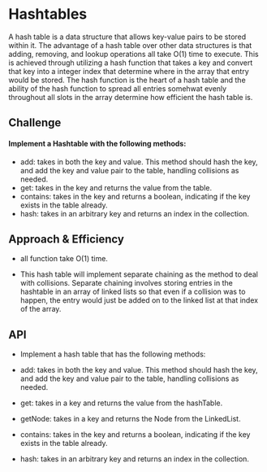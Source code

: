 # Hashtables
<!-- Short summary or background information -->
A hash table is a data structure that allows key-value pairs to be stored within it. The advantage of a hash table over other data structures is that adding, removing, and lookup operations all take O(1) time to execute. This is achieved through utilizing a hash function that takes a key and convert that key into a integer index that determine where in the array that entry would be stored. The hash function is the heart of a hash table and the ability of the hash function to spread all entries somehwat evenly throughout all slots in the array determine how efficient the hash table is.

## Challenge
<!-- Description of the challenge -->
#### Implement a Hashtable with the following methods:

- add: takes in both the key and value. This method should hash the key, and add the key and value pair to the table, handling collisions as needed.
- get: takes in the key and returns the value from the table.
- contains: takes in the key and returns a boolean, indicating if the key exists in the table already.
- hash: takes in an arbitrary key and returns an index in the collection.

## Approach & Efficiency
<!-- What approach did you take? Why? What is the Big O space/time for this approach? -->
- all function take O(1) time.

- This hash table will implement separate chaining as the method to deal with collisions. Separate chaining involves storing entries in the hashtable in an array of linked lists so that even if a collision was to happen, the entry would just be added on to the linked list at that index of the array.

## API
<!-- Description of each method publicly available in each of your hashtable -->
- Implement a hash table that has the following methods:

- add: takes in both the key and value. This method should hash the key, and add the key and value pair to the table, handling collisions as needed.
- get: takes in a key and returns the value from the hashTable.
- getNode: takes in a key and returns the Node from the LinkedList.

- contains: takes in the key and returns a boolean, indicating if the key exists in the table already.
- hash: takes in an arbitrary key and returns an index in the collection.
